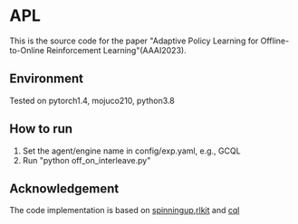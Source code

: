 # APL

This is the source code for the paper "Adaptive Policy Learning for Offline-to-Online Reinforcement Learning"(AAAI2023). 

## Environment
Tested on pytorch1.4, mojuco210, python3.8

## How to run
1. Set the agent/engine name in config/exp.yaml, e.g., GCQL
2. Run "python off_on_interleave.py"

## Acknowledgement
The code implementation is based on [spinningup](https://github.com/openai/spinningup/tree/master),[rlkit](https://github.com/rail-berkeley/rlkit) and [cql](https://github.com/aviralkumar2907/CQL/tree/master)
